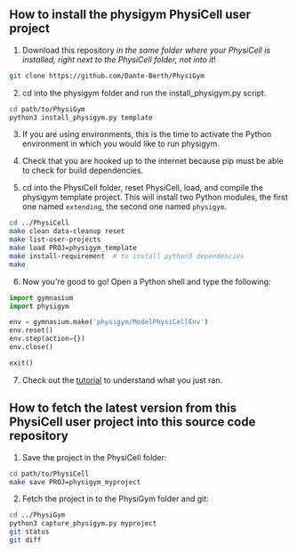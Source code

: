 ## How to install the physigym PhysiCell user project

1. Download this repository *in the same folder where your PhysiCell is installed, right next to the PhysiCell folder, not into it*!
```bash
git clone https://github.com/Dante-Berth/PhysiGym
```

2. cd into the physigym folder and run the install_physigym.py script.
```bash
cd path/to/PhysiGym
python3 install_physigym.py template
```

3. If you are using environments, this is the time to activate the Python environment in which you would like to run physigym.

4. Check that you are hooked up to the internet because pip must be able to check for build dependencies.

5. cd into the PhysiCell folder, reset PhysiCell, load, and compile the physigym template project.
This will install two Python modules, the first one named `extending`, the second one named `physigym`.
```bash
cd ../PhysiCell
make clean data-cleanup reset
make list-user-projects
make load PROJ=physigym_template
make install-requirement  # to install python3 dependencies
make
```

6. Now you're good to go! Open a Python shell and type the following:
```python
import gymnasium
import physigym

env = gymnasium.make('physigym/ModelPhysiCellEnv')
env.reset()
env.step(action={})
env.close()

exit()
```

7. Check out the [tutorial](https://github.com/Dante-Berth/PhysiGym/blob/main/man/TUTORIAL_physigym.md) to understand what you just ran.


## How to fetch the latest version from this PhysiCell user project into this source code repository

1. Save the project in the PhysiCell folder:
```bash
cd path/to/PhysiCell
make save PROJ=physigym_myproject
```

2. Fetch the project in to the PhysiGym folder and git:
```bash
cd ../PhysiGym
python3 capture_physigym.py myproject
git status
git diff
```

